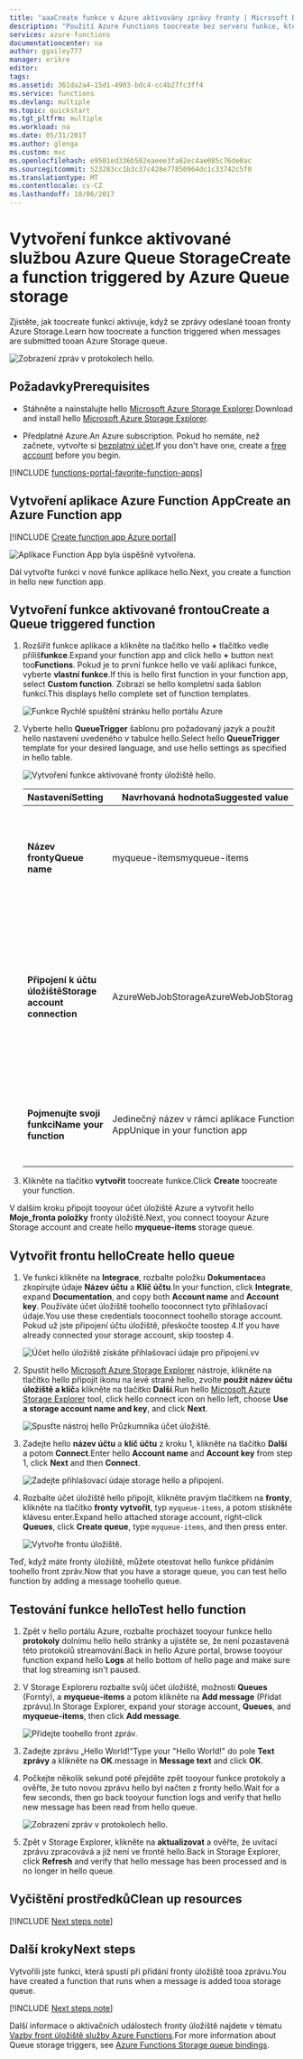 ```yaml
---
title: "aaaCreate funkce v Azure aktivovány zprávy fronty | Microsoft Docs"
description: "Použití Azure Functions toocreate bez serveru funkce, které je vyvolána zprávy odeslané tooan fronty Azure Storage."
services: azure-functions
documentationcenter: na
author: ggailey777
manager: erikre
editor: 
tags: 
ms.assetid: 361da2a4-15d1-4903-bdc4-cc4b27fc3ff4
ms.service: functions
ms.devlang: multiple
ms.topic: quickstart
ms.tgt_pltfrm: multiple
ms.workload: na
ms.date: 05/31/2017
ms.author: glenga
ms.custom: mvc
ms.openlocfilehash: e9501ed336b502eaeee3fa62ec4ae085c76de0ac
ms.sourcegitcommit: 523283cc1b3c37c428e77850964dc1c33742c5f0
ms.translationtype: MT
ms.contentlocale: cs-CZ
ms.lasthandoff: 10/06/2017
---
```

# <a name="create-a-function-triggered-by-azure-queue-storage"></a><span data-ttu-id="afb5b-103">Vytvoření funkce aktivované službou Azure Queue Storage</span><span class="sxs-lookup"><span data-stu-id="afb5b-103">Create a function triggered by Azure Queue storage</span></span>

<span data-ttu-id="afb5b-104">Zjistěte, jak toocreate funkci aktivuje, když se zprávy odeslané tooan fronty Azure Storage.</span><span class="sxs-lookup"><span data-stu-id="afb5b-104">Learn how toocreate a function triggered when messages are submitted tooan Azure Storage queue.</span></span>

![Zobrazení zpráv v protokolech hello.](./media/functions-create-storage-queue-triggered-function/function-app-in-portal-editor.png)

## <a name="prerequisites"></a><span data-ttu-id="afb5b-106">Požadavky</span><span class="sxs-lookup"><span data-stu-id="afb5b-106">Prerequisites</span></span>

- <span data-ttu-id="afb5b-107">Stáhněte a nainstalujte hello [Microsoft Azure Storage Explorer](http://storageexplorer.com/).</span><span class="sxs-lookup"><span data-stu-id="afb5b-107">Download and install hello [Microsoft Azure Storage Explorer](http://storageexplorer.com/).</span></span>

- <span data-ttu-id="afb5b-108">Předplatné Azure.</span><span class="sxs-lookup"><span data-stu-id="afb5b-108">An Azure subscription.</span></span> <span data-ttu-id="afb5b-109">Pokud ho nemáte, než začnete, vytvořte si [bezplatný účet](https://azure.microsoft.com/free/?WT.mc_id=A261C142F).</span><span class="sxs-lookup"><span data-stu-id="afb5b-109">If you don't have one, create a [free account](https://azure.microsoft.com/free/?WT.mc_id=A261C142F) before you begin.</span></span>

[!INCLUDE [functions-portal-favorite-function-apps](../../includes/functions-portal-favorite-function-apps.md)]

## <a name="create-an-azure-function-app"></a><span data-ttu-id="afb5b-110">Vytvoření aplikace Azure Function App</span><span class="sxs-lookup"><span data-stu-id="afb5b-110">Create an Azure Function app</span></span>

[!INCLUDE [Create function app Azure portal](../../includes/functions-create-function-app-portal.md)]

![Aplikace Function App byla úspěšně vytvořena.](./media/functions-create-first-azure-function/function-app-create-success.png)

<span data-ttu-id="afb5b-112">Dál vytvořte funkci v nové funkce aplikace hello.</span><span class="sxs-lookup"><span data-stu-id="afb5b-112">Next, you create a function in hello new function app.</span></span>

<a name="create-function"></a>

## <a name="create-a-queue-triggered-function"></a><span data-ttu-id="afb5b-113">Vytvoření funkce aktivované frontou</span><span class="sxs-lookup"><span data-stu-id="afb5b-113">Create a Queue triggered function</span></span>

1. <span data-ttu-id="afb5b-114">Rozšířit funkce aplikace a klikněte na tlačítko hello  **+**  tlačítko vedle příliš**funkce**.</span><span class="sxs-lookup"><span data-stu-id="afb5b-114">Expand your function app and click hello **+** button next too**Functions**.</span></span> <span data-ttu-id="afb5b-115">Pokud je to první funkce hello ve vaší aplikaci funkce, vyberte **vlastní funkce**.</span><span class="sxs-lookup"><span data-stu-id="afb5b-115">If this is hello first function in your function app, select **Custom function**.</span></span> <span data-ttu-id="afb5b-116">Zobrazí se hello kompletní sada šablon funkcí.</span><span class="sxs-lookup"><span data-stu-id="afb5b-116">This displays hello complete set of function templates.</span></span>

    ![Funkce Rychlé spuštění stránku hello portálu Azure](./media/functions-create-storage-queue-triggered-function/add-first-function.png)

2. <span data-ttu-id="afb5b-118">Vyberte hello **QueueTrigger** šablonu pro požadovaný jazyk a použít hello nastavení uvedeného v tabulce hello.</span><span class="sxs-lookup"><span data-stu-id="afb5b-118">Select hello **QueueTrigger** template for your desired language, and  use hello settings as specified in hello table.</span></span>

    ![Vytvoření funkce aktivované fronty úložiště hello.](./media/functions-create-storage-queue-triggered-function/functions-create-queue-storage-trigger-portal.png)
    
    | <span data-ttu-id="afb5b-120">Nastavení</span><span class="sxs-lookup"><span data-stu-id="afb5b-120">Setting</span></span> | <span data-ttu-id="afb5b-121">Navrhovaná hodnota</span><span class="sxs-lookup"><span data-stu-id="afb5b-121">Suggested value</span></span> | <span data-ttu-id="afb5b-122">Popis</span><span class="sxs-lookup"><span data-stu-id="afb5b-122">Description</span></span> |
    |---|---|---|
    | <span data-ttu-id="afb5b-123">**Název fronty**</span><span class="sxs-lookup"><span data-stu-id="afb5b-123">**Queue name**</span></span>   | <span data-ttu-id="afb5b-124">myqueue-items</span><span class="sxs-lookup"><span data-stu-id="afb5b-124">myqueue-items</span></span>    | <span data-ttu-id="afb5b-125">Název hello fronty tooconnect tooin účtu úložiště.</span><span class="sxs-lookup"><span data-stu-id="afb5b-125">Name of hello queue tooconnect tooin your Storage account.</span></span> |
    | <span data-ttu-id="afb5b-126">**Připojení k účtu úložiště**</span><span class="sxs-lookup"><span data-stu-id="afb5b-126">**Storage account connection**</span></span> | <span data-ttu-id="afb5b-127">AzureWebJobStorage</span><span class="sxs-lookup"><span data-stu-id="afb5b-127">AzureWebJobStorage</span></span> | <span data-ttu-id="afb5b-128">Můžete použít připojení účtu úložiště hello již používá aplikace funkce nebo vytvořte novou.</span><span class="sxs-lookup"><span data-stu-id="afb5b-128">You can use hello storage account connection already being used by your function app, or create a new one.</span></span>  |
    | <span data-ttu-id="afb5b-129">**Pojmenujte svoji funkci**</span><span class="sxs-lookup"><span data-stu-id="afb5b-129">**Name your function**</span></span> | <span data-ttu-id="afb5b-130">Jedinečný název v rámci aplikace Function App</span><span class="sxs-lookup"><span data-stu-id="afb5b-130">Unique in your function app</span></span> | <span data-ttu-id="afb5b-131">Název této funkce aktivované frontou.</span><span class="sxs-lookup"><span data-stu-id="afb5b-131">Name of this queue triggered function.</span></span> |

3. <span data-ttu-id="afb5b-132">Klikněte na tlačítko **vytvořit** toocreate funkce.</span><span class="sxs-lookup"><span data-stu-id="afb5b-132">Click **Create** toocreate your function.</span></span>

<span data-ttu-id="afb5b-133">V dalším kroku připojit tooyour účet úložiště Azure a vytvořit hello **Moje_fronta položky** fronty úložiště.</span><span class="sxs-lookup"><span data-stu-id="afb5b-133">Next, you connect tooyour Azure Storage account and create hello **myqueue-items** storage queue.</span></span>

## <a name="create-hello-queue"></a><span data-ttu-id="afb5b-134">Vytvořit frontu hello</span><span class="sxs-lookup"><span data-stu-id="afb5b-134">Create hello queue</span></span>

1. <span data-ttu-id="afb5b-135">Ve funkci klikněte na **Integrace**, rozbalte položku **Dokumentace**a zkopírujte údaje **Název účtu** a **Klíč účtu**.</span><span class="sxs-lookup"><span data-stu-id="afb5b-135">In your function, click **Integrate**, expand **Documentation**, and copy both **Account name** and **Account key**.</span></span> <span data-ttu-id="afb5b-136">Používáte účet úložiště toohello tooconnect tyto přihlašovací údaje.</span><span class="sxs-lookup"><span data-stu-id="afb5b-136">You use these credentials tooconnect toohello storage account.</span></span> <span data-ttu-id="afb5b-137">Pokud už jste připojení účtu úložiště, přeskočte toostep 4.</span><span class="sxs-lookup"><span data-stu-id="afb5b-137">If you have already connected your storage account, skip toostep 4.</span></span>

    ![Účet hello úložiště získáte přihlašovací údaje pro připojení.](./media/functions-create-storage-queue-triggered-function/functions-storage-account-connection.png)<span data-ttu-id="afb5b-139">v</span><span class="sxs-lookup"><span data-stu-id="afb5b-139">v</span></span>

1. <span data-ttu-id="afb5b-140">Spustit hello [Microsoft Azure Storage Explorer](http://storageexplorer.com/) nástroje, klikněte na tlačítko hello připojit ikonu na levé straně hello, zvolte **použít název účtu úložiště a klíč**a klikněte na tlačítko **Další**.</span><span class="sxs-lookup"><span data-stu-id="afb5b-140">Run hello [Microsoft Azure Storage Explorer](http://storageexplorer.com/) tool, click hello connect icon on hello left, choose **Use a storage account name and key**, and click **Next**.</span></span>

    ![Spusťte nástroj hello Průzkumníka účet úložiště.](./media/functions-create-storage-queue-triggered-function/functions-storage-manager-connect-1.png)

1. <span data-ttu-id="afb5b-142">Zadejte hello **název účtu** a **klíč účtu** z kroku 1, klikněte na tlačítko **Další** a potom **Connect**.</span><span class="sxs-lookup"><span data-stu-id="afb5b-142">Enter hello **Account name** and **Account key** from step 1, click **Next** and then **Connect**.</span></span>

    ![Zadejte přihlašovací údaje storage hello a připojení.](./media/functions-create-storage-queue-triggered-function/functions-storage-manager-connect-2.png)

1. <span data-ttu-id="afb5b-144">Rozbalte účet úložiště hello připojit, klikněte pravým tlačítkem na **fronty**, klikněte na tlačítko **fronty vytvořit**, typ `myqueue-items`, a potom stiskněte klávesu enter.</span><span class="sxs-lookup"><span data-stu-id="afb5b-144">Expand hello attached storage account, right-click **Queues**, click **Create queue**, type `myqueue-items`, and then press enter.</span></span>

    ![Vytvořte frontu úložiště.](./media/functions-create-storage-queue-triggered-function/functions-storage-manager-create-queue.png)

<span data-ttu-id="afb5b-146">Teď, když máte fronty úložiště, můžete otestovat hello funkce přidáním toohello front zpráv.</span><span class="sxs-lookup"><span data-stu-id="afb5b-146">Now that you have a storage queue, you can test hello function by adding a message toohello queue.</span></span>

## <a name="test-hello-function"></a><span data-ttu-id="afb5b-147">Testování funkce hello</span><span class="sxs-lookup"><span data-stu-id="afb5b-147">Test hello function</span></span>

1. <span data-ttu-id="afb5b-148">Zpět v hello portálu Azure, rozbalte procházet tooyour funkce hello **protokoly** dolnímu hello hello stránky a ujistěte se, že není pozastavená této protokolů streamování.</span><span class="sxs-lookup"><span data-stu-id="afb5b-148">Back in hello Azure portal, browse tooyour function expand hello **Logs** at hello bottom of hello page and make sure that log streaming isn't paused.</span></span>

1. <span data-ttu-id="afb5b-149">V Storage Exploreru rozbalte svůj účet úložiště, možnosti **Queues** (Fornty), a **myqueue-items** a potom klikněte na **Add message** (Přidat zprávu).</span><span class="sxs-lookup"><span data-stu-id="afb5b-149">In Storage Explorer, expand your storage account, **Queues**, and **myqueue-items**, then click **Add message**.</span></span>

    ![Přidejte toohello front zpráv.](./media/functions-create-storage-queue-triggered-function/functions-storage-manager-add-message.png)

1. <span data-ttu-id="afb5b-151">Zadejte zprávu „Hello World!“</span><span class="sxs-lookup"><span data-stu-id="afb5b-151">Type your "Hello World!"</span></span> <span data-ttu-id="afb5b-152">do pole **Text zprávy** a klikněte na **OK**.</span><span class="sxs-lookup"><span data-stu-id="afb5b-152">message in **Message text** and click **OK**.</span></span>

1. <span data-ttu-id="afb5b-153">Počkejte několik sekund poté přejděte zpět tooyour funkce protokoly a ověřte, že tuto novou zprávu hello byl načten z fronty hello.</span><span class="sxs-lookup"><span data-stu-id="afb5b-153">Wait for a few seconds, then go back tooyour function logs and verify that hello new message has been read from hello queue.</span></span>

    ![Zobrazení zpráv v protokolech hello.](./media/functions-create-storage-queue-triggered-function/functions-queue-storage-trigger-view-logs.png)

1. <span data-ttu-id="afb5b-155">Zpět v Storage Explorer, klikněte na **aktualizovat** a ověřte, že uvítací zprávu zpracovává a již není ve frontě hello.</span><span class="sxs-lookup"><span data-stu-id="afb5b-155">Back in Storage Explorer, click **Refresh** and verify that hello message has been processed and is no longer in hello queue.</span></span>

## <a name="clean-up-resources"></a><span data-ttu-id="afb5b-156">Vyčištění prostředků</span><span class="sxs-lookup"><span data-stu-id="afb5b-156">Clean up resources</span></span>

[!INCLUDE [Next steps note](../../includes/functions-quickstart-cleanup.md)]

## <a name="next-steps"></a><span data-ttu-id="afb5b-157">Další kroky</span><span class="sxs-lookup"><span data-stu-id="afb5b-157">Next steps</span></span>

<span data-ttu-id="afb5b-158">Vytvořili jste funkci, která spustí při přidání fronty úložiště tooa zprávu.</span><span class="sxs-lookup"><span data-stu-id="afb5b-158">You have created a function that runs when a message is added tooa storage queue.</span></span>

[!INCLUDE [Next steps note](../../includes/functions-quickstart-next-steps.md)]

<span data-ttu-id="afb5b-159">Další informace o aktivačních událostech fronty úložiště najdete v tématu [Vazby front úložiště služby Azure Functions](functions-bindings-storage-queue.md).</span><span class="sxs-lookup"><span data-stu-id="afb5b-159">For more information about Queue storage triggers, see [Azure Functions Storage queue bindings](functions-bindings-storage-queue.md).</span></span>